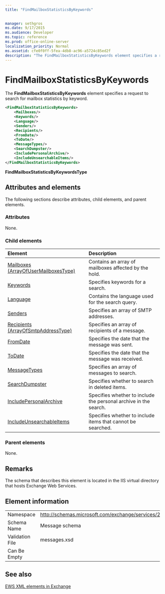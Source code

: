 ```yaml
---
title: "FindMailboxStatisticsByKeywords"
 
 
manager: sethgros
ms.date: 9/17/2015
ms.audience: Developer
ms.topic: reference
ms.prod: office-online-server
localization_priority: Normal
ms.assetid: cfe0f0ff-5fea-4db8-ac96-a5724c85ed2f
description: "The FindMailboxStatisticsByKeywords element specifies a request to search for mailbox statistics by keyword."
---
```


# FindMailboxStatisticsByKeywords

The **FindMailboxStatisticsByKeywords** element specifies a request to search for mailbox statistics by keyword. 
  
```XML
<FindMailboxStatisticsByKeywords>
    <Mailboxes/>
    <Keywords/>
    <Language/>
    <Senders/>
    <Recipients/>
    <FromDate/>
    <ToDate/>
    <MessageTypes/>
    <SearchDumpster/>
    <IncludePersonalArchive/>
    <IncludeUnsearchableItems/>
</FindMailboxStatisticsByKeywords>
```

 **FindMailboxStatisticsByKeywordsType**
## Attributes and elements

The following sections describe attributes, child elements, and parent elements.
  
### Attributes

None.
  
### Child elements

|**Element**|**Description**|
|:-----|:-----|
|[Mailboxes (ArrayOfUserMailboxesType)](mailboxes-arrayofusermailboxestype.md) <br/> |Contains an array of mailboxes affected by the hold.  <br/> |
|[Keywords](keywords-ex15websvcsotherref.md) <br/> |Specifies keywords for a search.  <br/> |
|[Language](language.md) <br/> |Contains the language used for the search query.  <br/> |
|[Senders](senders.md) <br/> |Specifies an array of SMTP addresses.  <br/> |
|[Recipients (ArrayOfSmtpAddressType)](recipients-arrayofsmtpaddresstype.md) <br/> |Specifies an array of recipients of a message.  <br/> |
|[FromDate](fromdate.md) <br/> |Specifies the date that the message was sent.  <br/> |
|[ToDate](todate.md) <br/> |Specifies the date that the message was received.  <br/> |
|[MessageTypes](messagetypes.md) <br/> |Specifies an array of messages to search.  <br/> |
|[SearchDumpster](searchdumpster.md) <br/> |Specifies whether to search in deleted items.  <br/> |
|[IncludePersonalArchive](includepersonalarchive.md) <br/> |Specifies whether to include the personal archive in the search.  <br/> |
|[IncludeUnsearchableItems](includeunsearchableitems.md) <br/> |Specifies whether to include items that cannot be searched.  <br/> |
   
### Parent elements

None.
  
## Remarks

The schema that describes this element is located in the IIS virtual directory that hosts Exchange Web Services.
  
## Element information

|||
|:-----|:-----|
|Namespace  <br/> |http://schemas.microsoft.com/exchange/services/2006/messages  <br/> |
|Schema Name  <br/> |Message schema  <br/> |
|Validation File  <br/> |messages.xsd  <br/> |
|Can Be Empty  <br/> ||
   
## See also



[EWS XML elements in Exchange](ews-xml-elements-in-exchange.md)

